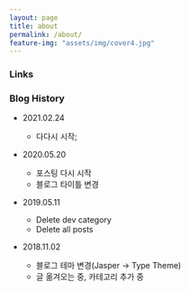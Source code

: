 ```yaml
---
layout: page
title: about
permalink: /about/
feature-img: "assets/img/cover4.jpg"
---
```

### Links


  


### Blog History

- 2021.02.24
  - 다다시 시작;

- 2020.05.20
  - 포스팅 다시 시작
  - 블로그 타이틀 변경

- 2019.05.11
  - Delete dev category
  - Delete all posts

- 2018.11.02
  - 블로그 테마 변경(Jasper -> Type Theme)
  - 글 옮겨오는 중, 카테고리 추가 중
